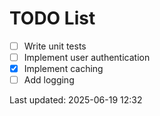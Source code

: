 # TODO List

- [ ] Write unit tests
- [ ] Implement user authentication
- [x] Implement caching
- [ ] Add logging

Last updated: 2025-06-19 12:32
